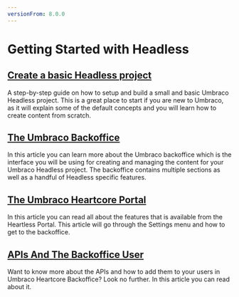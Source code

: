 ```yaml
---
versionFrom: 8.0.0
---
```


# Getting Started with Headless

## [Create a basic Headless project](Creating-a-Headless-project)

A step-by-step guide on how to setup and build a small and basic Umbraco Headless project. This is a great place to start if you are new to Umbraco, as it will explain some of the default concepts and you will learn how to create content from scratch.

## [The Umbraco Backoffice](The-Umbraco-Backoffice)

In this article you can learn more about the Umbraco backoffice which is the interface you will be using for creating and managing the content for your Umbraco Headless project. The backoffice contains multiple sections as well as a handful of Headless specific features.

## [The Umbraco Heartcore Portal](The-Headless-Portal)

In this article you can read all about the features that is available from the Heartless Portal. This article will go through the Settings menu and how to get to the backoffice.

## [APIs And The Backoffice User](Backoffice-Users-and-API-Keys)

Want to know more about the APIs and how to add them to your users in Umbraco Heartcore Backoffice? Look no further. In this article you can read about it.
